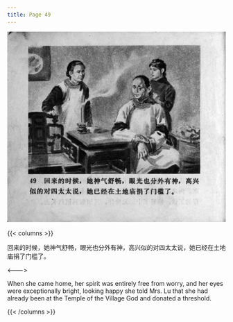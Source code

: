```yaml
---
title: Page 49
---
```


![zhufu panel](./../../images/zhufu/seifert0772_zf_0054_049.jpg)

{{< columns >}}

回来的时候，她神气舒畅，眼光也分外有神，高兴似的对四太太说，她已经在土地庙捐了门槛了。

<--->

When she came home, her spirit was entirely free from worry, and her eyes were exceptionally bright, looking happy she told Mrs. Lu that she had already been at the Temple of the Village God and donated a threshold.

{{< /columns >}}
